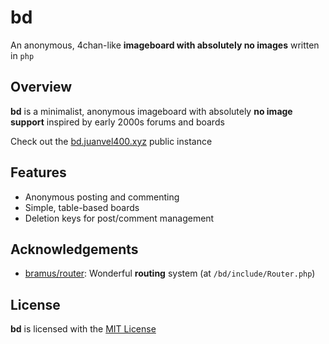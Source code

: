
# **bd**

An anonymous, 4chan-like **imageboard with absolutely no images** written in `php`

## Overview

**bd** is a minimalist, anonymous imageboard with absolutely **no image support** inspired by early 2000s forums and boards

Check out the [bd.juanvel400.xyz](https://bd.juanvel400.xyz) public instance
## Features

- Anonymous posting and commenting
- Simple, table-based boards
- Deletion keys for post/comment management
## Acknowledgements

 - [bramus/router](https://github.com/bramus/router): Wonderful **routing** system (at `/bd/include/Router.php`)
## License

**bd** is licensed with the [MIT License](https://choosealicense.com/licenses/mit/)

